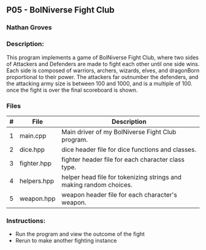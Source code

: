 ## P05 - BolNiverse Fight Club
### Nathan Groves
### Description:

This program implements a game of BolNiverse Fight Club, where two sides of Attackers and Defenders are made to fight each other until one side wins. Each side is composed of warriors, archers, wizards, elves, and dragonBorn proportional to their power. The attackers far outnumber the defenders, and the attacking army size is between 100 and 1000, and is a multiple of 100. once the fight is over the final scoreboard is shown.

### Files

|   #   | File     | Description                      |
| :---: | -------- | -------------------------------- |
|   1   | main.cpp | Main driver of my BolNiverse Fight Club program. |
|   2   | dice.hpp | dice header file for dice functions and classes. |
|   3   | fighter.hpp | fighter header file for each character class type. |
|   4   | helpers.hpp | helper head file for tokenizing strings and making random choices. |
|   5   | weapon.hpp | weapon header file for each character's weapon. |



### Instructions:

- Run the program and view the outcome of the fight
- Rerun to make another fighting instance



